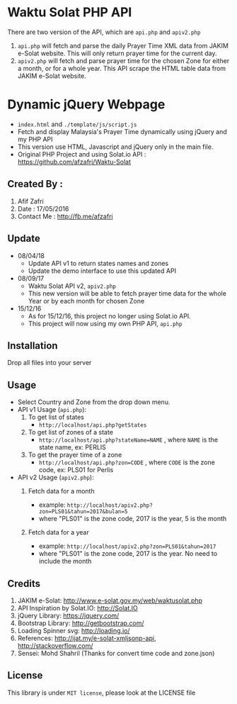 # Waktu Solat PHP API
There are two version of the API, which are ```api.php``` and ```apiv2.php```
1. ```api.php``` will fetch and parse the daily Prayer Time XML data from JAKIM e-Solat website. This will only return prayer time for the current day.
2. ```apiv2.php``` will fetch and parse prayer time for the chosen Zone for either a month, or for a whole year. This API scrape the HTML table data from JAKIM e-Solat website.

# Dynamic jQuery Webpage
- ```index.html``` and ```./template/js/script.js```
- Fetch and display Malaysia's Prayer Time dynamically using jQuery and my PHP API
- This version use HTML, Javascript and jQuery only in the main file.
- Original PHP Project and using Solat.io API : https://github.com/afzafri/Waktu-Solat

## Created By : 
1. Afif Zafri 
3. Date : 17/05/2016
4. Contact Me : http://fb.me/afzafri

## Update
- 08/04/18
	- Update API v1 to return states names and zones
	- Update the demo interface to use this updated API
- 08/09/17
	- Waktu Solat API v2, ```apiv2.php```
	- This new version will be able to fetch prayer time data for the whole Year or by each month for chosen Zone
- 15/12/16
	- As for 15/12/16, this project no longer using Solat.io API.
	- This project will now using my own PHP API, ```api.php```

## Installation

Drop all files into your server  

## Usage

- Select Country and Zone from the drop down menu.
- API v1 Usage (```api.php```):
	1. To get list of states
		- ```http://localhost/api.php?getStates```
	2. To get list of zones of a state
		- ```http://localhost/api.php?stateName=NAME``` , where ```NAME``` is the state name, ex: PERLIS
	3. To get the prayer time of a zone
		- ```http://localhost/api.php?zon=CODE``` , where ```CODE``` is the zone code, ex: PLS01 for Perlis
- API v2 Usage (```apiv2.php```):
	1. Fetch data for a month
		- example: ```http://localhost/apiv2.php?zon=PLS01&tahun=2017&bulan=5```
		- where "PLS01" is the zone code, 2017 is the year, 5 is the month

	2. Fetch data for a year
		- example: ```http://localhost/apiv2.php?zon=PLS01&tahun=2017```
		- where "PLS01" is the zone code, 2017 is the year. No need to include the month

## Credits

1. JAKIM e-Solat: http://www.e-solat.gov.my/web/waktusolat.php
2. API Inspiration by Solat.IO: http://Solat.IO
3. jQuery Library: https://jquery.com/
4. Bootstrap Library: http://getbootstrap.com/
5. Loading Spinner svg: http://loading.io/
6. References:  http://ijat.my/e-solat-xmljsonp-api, http://stackoverflow.com/
7. Sensei: Mohd Shahril (Thanks for convert time code and zone.json)

## License

This library is under ```MIT license```, please look at the LICENSE file
